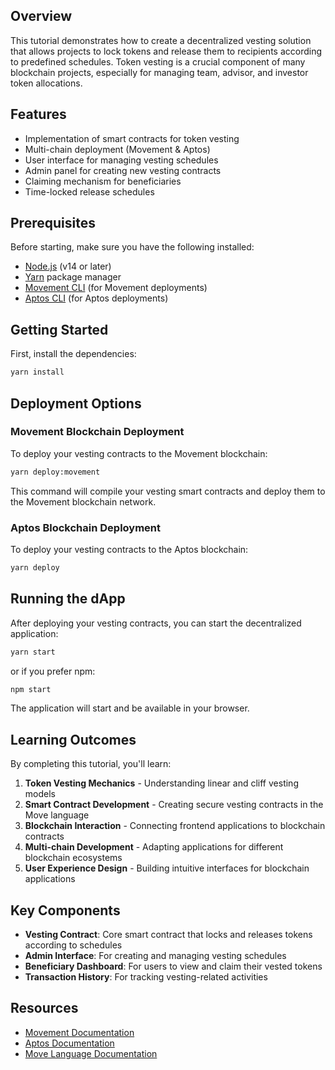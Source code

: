 ## Overview

This tutorial demonstrates how to create a decentralized vesting solution that allows projects to lock tokens and release them to recipients according to predefined schedules. Token vesting is a crucial component of many blockchain projects, especially for managing team, advisor, and investor token allocations.

## Features

- Implementation of smart contracts for token vesting
- Multi-chain deployment (Movement & Aptos)
- User interface for managing vesting schedules
- Admin panel for creating new vesting contracts
- Claiming mechanism for beneficiaries
- Time-locked release schedules

## Prerequisites

Before starting, make sure you have the following installed:
- [Node.js](https://nodejs.org/) (v14 or later)
- [Yarn](https://yarnpkg.com/) package manager
- [Movement CLI](https://docs.movementlabs.xyz/) (for Movement deployments)
- [Aptos CLI](https://aptos.dev/en/build/cli) (for Aptos deployments)

## Getting Started

First, install the dependencies:

```bash
yarn install
```

## Deployment Options

### Movement Blockchain Deployment

To deploy your vesting contracts to the Movement blockchain:

```bash
yarn deploy:movement
```

This command will compile your vesting smart contracts and deploy them to the Movement blockchain network.

### Aptos Blockchain Deployment

To deploy your vesting contracts to the Aptos blockchain:

```bash
yarn deploy
```

## Running the dApp

After deploying your vesting contracts, you can start the decentralized application:

```bash
yarn start
```

or if you prefer npm:

```bash
npm start
```

The application will start and be available in your browser.

## Learning Outcomes

By completing this tutorial, you'll learn:

1. **Token Vesting Mechanics** - Understanding linear and cliff vesting models
2. **Smart Contract Development** - Creating secure vesting contracts in the Move language
3. **Blockchain Interaction** - Connecting frontend applications to blockchain contracts
4. **Multi-chain Development** - Adapting applications for different blockchain ecosystems
5. **User Experience Design** - Building intuitive interfaces for blockchain applications

## Key Components

- **Vesting Contract**: Core smart contract that locks and releases tokens according to schedules
- **Admin Interface**: For creating and managing vesting schedules
- **Beneficiary Dashboard**: For users to view and claim their vested tokens
- **Transaction History**: For tracking vesting-related activities

## Resources

- [Movement Documentation](https://docs.movementlabs.xyz/)
- [Aptos Documentation](https://aptos.dev/)
- [Move Language Documentation](https://move-language.github.io/move/)
